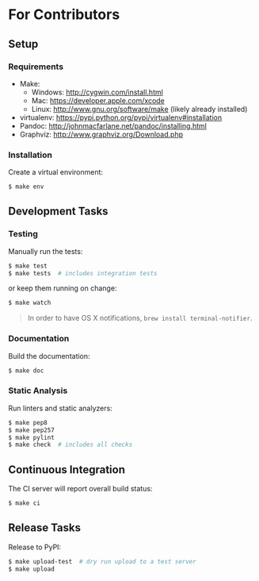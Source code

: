 # For Contributors

## Setup

### Requirements

* Make:
    * Windows: http://cygwin.com/install.html
    * Mac: https://developer.apple.com/xcode
    * Linux: http://www.gnu.org/software/make (likely already installed)
* virtualenv: https://pypi.python.org/pypi/virtualenv#installation
* Pandoc: http://johnmacfarlane.net/pandoc/installing.html
* Graphviz: http://www.graphviz.org/Download.php

### Installation

Create a virtual environment:

```sh
$ make env
```

## Development Tasks

### Testing

Manually run the tests:

```sh
$ make test
$ make tests  # includes integration tests
```

or keep them running on change:

```sh
$ make watch
```

> In order to have OS X notifications, `brew install terminal-notifier`.

### Documentation

Build the documentation:

```sh
$ make doc
```

### Static Analysis

Run linters and static analyzers:

```sh
$ make pep8
$ make pep257
$ make pylint
$ make check  # includes all checks
```

## Continuous Integration

The CI server will report overall build status:

```sh
$ make ci
```

## Release Tasks

Release to PyPI:

```sh
$ make upload-test  # dry run upload to a test server
$ make upload
```
